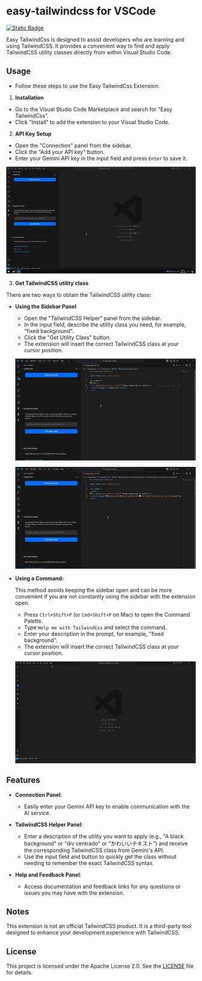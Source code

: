 # easy-tailwindcss for VSCode

[![Static Badge](https://img.shields.io/badge/Downloads-VSCode_Marketplace-blue)](https://marketplace.visualstudio.com/items?itemName=josenromero.easy-tailwindcss)

Easy TailwindCss is designed to assist developers who are learning and using TailwindCSS. 
It provides a convenient way to find and apply TailwindCSS utility classes directly from within Visual Studio Code.

## Usage

- Follow these steps to use the Easy TailwindCss Extension:

1. **Installation**
  - Go to the Visual Studio Code Marketplace and search for "Easy TailwindCss".
  - Click "Install" to add the extension to your Visual Studio Code.

2. **API Key Setup**
  - Open the "Connection" panel from the sidebar.
  - Click the "Add your API key" button.
  - Enter your Gemini API key in the input field and press `Enter` to save it.

  ![Add api key](https://raw.githubusercontent.com/JosenRomero/easy-tailwindcss/main/images/add_api_key.gif)
  
3. **Get TailwindCSS utility class**

  There are two ways to obtain the TailwindCSS utility class:

  - **Using the Sidebar Panel**

    - Open the "TailwindCSS Helper" panel from the sidebar.
    - In the input field, describe the utility class you need, for example, "fixed background".
    - Click the "Get Utility Class" button.
    - The extension will insert the correct TailwindCSS class at your cursor position.

    ![Get tailwindcss utility class 01](https://raw.githubusercontent.com/JosenRomero/easy-tailwindcss/main/images/get_tailwindcss_utility_class_01.gif)

    ![Get tailwindcss utility class 02](https://raw.githubusercontent.com/JosenRomero/easy-tailwindcss/main/images/get_tailwindcss_utility_class_02.gif)

  - **Using a Command:**

    This method avoids keeping the sidebar open and can be more convenient if you are not constantly using the sidebar with the extension open.

    - Press `Ctrl+Shift+P` (or `Cmd+Shift+P` on Mac) to open the Command Palette.
    - Type `Help me with TailwindCss` and select the command.
    - Enter your description in the prompt, for example, "fixed background".
    - The extension will insert the correct TailwindCSS class at your cursor position.

    ![Get tailwindcss utility class 03](https://raw.githubusercontent.com/JosenRomero/easy-tailwindcss/main/images/get_tailwindcss_utility_class_03.gif)


## Features

- **Connection Panel**:
  - Easily enter your Gemini API key to enable communication with the AI service.

- **TailwindCSS Helper Panel**:
  - Enter a description of the utility you want to apply (e.g., "A black background" or "div centrado" or "かわいいテキスト") and receive the corresponding TailwindCSS class from Gemini's API.
  - Use the input field and button to quickly get the class without needing to remember the exact TailwindCSS syntax.

- **Help and Feedback Panel**:
  - Access documentation and feedback links for any questions or issues you may have with the extension.

## Notes
This extension is not an official TailwindCSS product. 
It is a third-party tool designed to enhance your development experience with TailwindCSS.

## License

This project is licensed under the Apache License 2.0. See the [LICENSE](https://github.com/JosenRomero/easy-tailwindcss/blob/main/LICENSE.txt) file for details.
